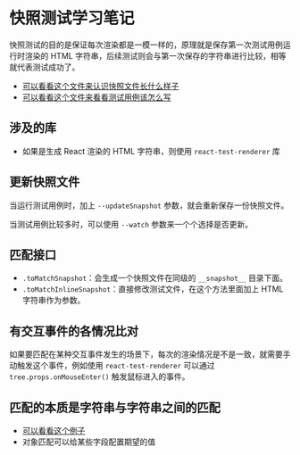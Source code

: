 # 快照测试学习笔记

快照测试的目的是保证每次渲染都是一模一样的，原理就是保存第一次测试用例运行时渲染的 HTML 字符串，后续测试则会与第一次保存的字符串进行比较，相等就代表测试成功了。

- [可以看看这个文件来认识快照文件长什么样子](../examples/snapshot/__tests__/__snapshots__/link.react.test.js.snap)
- [可以看看这个文件来看看测试用例该怎么写](../examples/snapshot/__tests__/link.react.test.js)

## 涉及的库

- 如果是生成 React 渲染的 HTML 字符串，则使用 `react-test-renderer` 库

## 更新快照文件

当运行测试用例时，加上 `--updateSnapshot` 参数，就会重新保存一份快照文件。

当测试用例比较多时，可以使用 `--watch` 参数来一个个选择是否更新。

## 匹配接口

- `.toMatchSnapshot`：会生成一个快照文件在同级的 `__snapshot__` 目录下面。
- `.toMatchInlineSnapshot`：直接修改测试文件，在这个方法里面加上 HTML 字符串作为参数。

## 有交互事件的各情况比对

如果要匹配在某种交互事件发生的场景下，每次的渲染情况是不是一致，就需要手动触发这个事件，例如使用 `react-test-renderer` 可以通过 `tree.props.onMouseEnter()` 触发鼠标进入的事件。

## 匹配的本质是字符串与字符串之间的匹配

- [可以看看这个例子](../examples/snapshot/__tests__/basic.test.js)
- 对象匹配可以给某些字段配置期望的值
